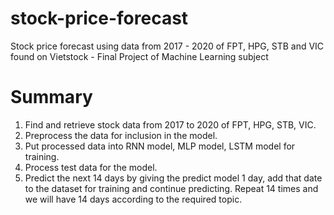 # stock-price-forecast
Stock price forecast using data from 2017 - 2020 of FPT, HPG, STB and VIC found on Vietstock - Final Project of Machine Learning subject
# Summary
1. Find and retrieve stock data from 2017 to 2020 of FPT, HPG, STB, VIC.
2. Preprocess the data for inclusion in the model.
3. Put processed data into RNN model, MLP model, LSTM model for training.
4. Process test data for the model.
5. Predict the next 14 days by giving the predict model 1 day, add that date to the dataset for training and continue predicting. Repeat 14 times and we will have 14 days according to the required topic.
